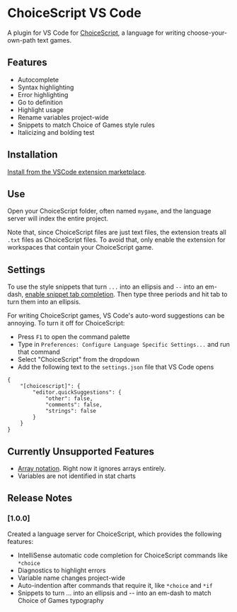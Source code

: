 # ChoiceScript VS Code

A plugin for VS Code for [ChoiceScript](https://github.com/dfabulich/choicescript/), a language for writing choose-your-own-path text games.

## Features

- Autocomplete
- Syntax highlighting
- Error highlighting
- Go to definition
- Highlight usage
- Rename variables project-wide
- Snippets to match Choice of Games style rules
- Italicizing and bolding test

## Installation

[Install from the VSCode extension marketplace](https://marketplace.visualstudio.com/items?itemName=StephenGranade.choicescript-vscode).

## Use

Open your ChoiceScript folder, often named `mygame`, and the language server will index the entire project.

Note that, since ChoiceScript files are just text files, the extension treats all `.txt` files as ChoiceScript files. To avoid that, only enable the extension for workspaces that contain your ChoiceScript game.

## Settings

To use the style snippets that turn `...` into an ellipsis and `--` into an em-dash, [enable snippet tab completion](https://code.visualstudio.com/docs/editor/userdefinedsnippets#_creating-your-own-snippets). Then type three periods and hit tab to turn them into an ellipsis.

For writing ChoiceScript games, VS Code's auto-word suggestions can be annoying. To turn it off for ChoiceScript:

- Press `F1` to open the command palette
- Type in `Preferences: Configure Language Specific Settings...` and run that command
- Select "ChoiceScript" from the dropdown
- Add the following text to the `settings.json` file that VS Code opens
```
{
    "[choicescript]": {
        "editor.quickSuggestions": {
            "other": false,
            "comments": false,
            "strings": false
        }
    }
}
```

## Currently Unsupported Features

- [Array notation](https://forum.choiceofgames.com/t/new-choicescript-features-for-programmers/8423). Right now it ignores arrays entirely.
- Variables are not identified in stat charts

## Release Notes

### [1.0.0]

Created a language server for ChoiceScript, which provides the following features:

- IntelliSense automatic code completion for ChoiceScript commands like `*choice`
- Diagnostics to highlight errors
- Variable name changes project-wide
- Auto-indention after commands that require it, like `*choice` and `*if`
- Snippets to turn ... into an ellipsis and -- into an em-dash to match Choice of Games typography
